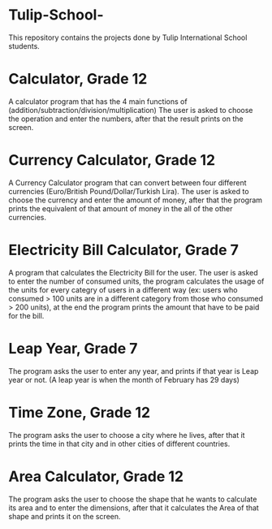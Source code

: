 # Tulip-School-
This repository contains the projects done by Tulip International School students.

#


# Calculator, Grade 12
A calculator program that has the 4 main functions of (addition/subtraction/division/multiplication)
The user is asked to choose the operation and enter the numbers, after that the result prints on the screen.


# Currency Calculator, Grade 12
A Currency Calculator program that can convert between four different currencies (Euro/British Pound/Dollar/Turkish Lira).
The user is asked to choose the currency and enter the amount of money, after that the program prints the equivalent of that amount of money in the all of 
the other currencies.

# Electricity Bill Calculator, Grade 7 
A program that calculates the Electricity Bill for the user.
The user is asked to enter the number of consumed units, the program calculates the usage of the units for every categry of users in a different way
(ex: users who consumed > 100 units are in a different category from those who consumed > 200 units), at the end the program prints the amount that have 
to be paid for the bill.

# Leap Year, Grade 7
The program asks the user to enter any year, and prints if that year is Leap year or not. (A leap year is when the month of February has 29 days)

# Time Zone, Grade 12
The program asks the user to choose a city where he lives, after that it prints the time in that city and in other cities of different countries.

# Area Calculator, Grade 12
The program asks the user to choose the shape that he wants to calculate its area and to enter the dimensions, after that it calculates the Area of that shape 
and prints it on the screen.


